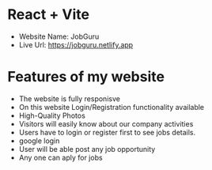 # React + Vite

* Website Name: JobGuru
* Live Url: https://jobguru.netlify.app

# Features of my website

* The website is fully responisve
* On this website Login/Registration functionality available
* High-Quality Photos
* Visitors will easily know about our company activities
* Users have to login or register first to see jobs details.
* google login
* User will be able post any job opportunity
* Any one can aply for jobs
